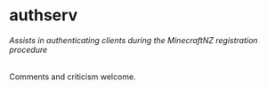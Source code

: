 authserv
========

###### Assists in authenticating clients during the MinecraftNZ registration procedure

Comments and criticism welcome.